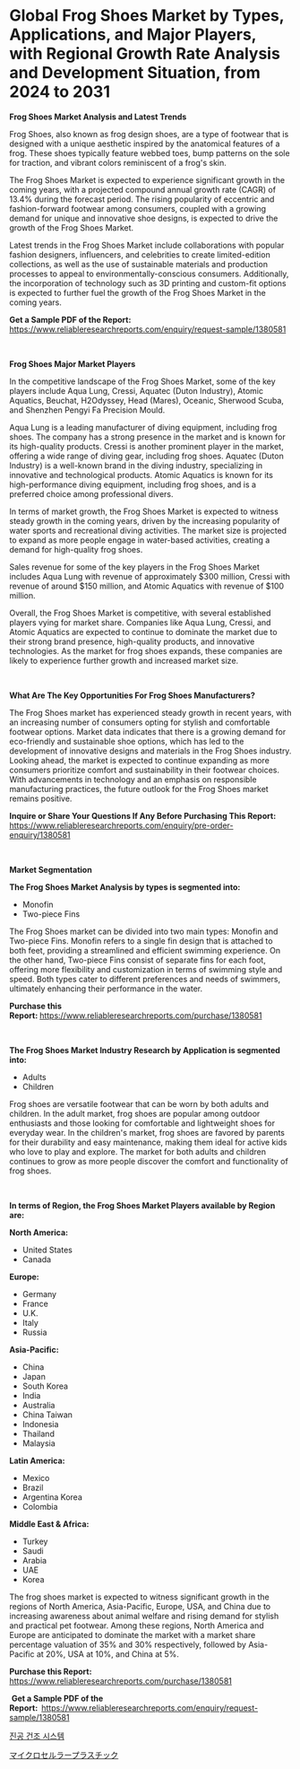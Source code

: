 <p><h1>Global Frog Shoes Market by Types, Applications, and Major Players, with Regional Growth Rate Analysis and Development Situation, from 2024 to 2031</h1></p><p><strong>Frog Shoes Market Analysis and Latest Trends</strong></p>
<p><p>Frog Shoes, also known as frog design shoes, are a type of footwear that is designed with a unique aesthetic inspired by the anatomical features of a frog. These shoes typically feature webbed toes, bump patterns on the sole for traction, and vibrant colors reminiscent of a frog's skin.</p><p>The Frog Shoes Market is expected to experience significant growth in the coming years, with a projected compound annual growth rate (CAGR) of 13.4% during the forecast period. The rising popularity of eccentric and fashion-forward footwear among consumers, coupled with a growing demand for unique and innovative shoe designs, is expected to drive the growth of the Frog Shoes Market.</p><p>Latest trends in the Frog Shoes Market include collaborations with popular fashion designers, influencers, and celebrities to create limited-edition collections, as well as the use of sustainable materials and production processes to appeal to environmentally-conscious consumers. Additionally, the incorporation of technology such as 3D printing and custom-fit options is expected to further fuel the growth of the Frog Shoes Market in the coming years.</p></p>
<p><strong>Get a Sample PDF of the Report:&nbsp;</strong> <a href="https://www.reliableresearchreports.com/enquiry/request-sample/1380581">https://www.reliableresearchreports.com/enquiry/request-sample/1380581</a></p>
<p>&nbsp;</p>
<p><strong>Frog Shoes Major Market Players</strong></p>
<p><p>In the competitive landscape of the Frog Shoes Market, some of the key players include Aqua Lung, Cressi, Aquatec (Duton Industry), Atomic Aquatics, Beuchat, H2Odyssey, Head (Mares), Oceanic, Sherwood Scuba, and Shenzhen Pengyi Fa Precision Mould.</p><p>Aqua Lung is a leading manufacturer of diving equipment, including frog shoes. The company has a strong presence in the market and is known for its high-quality products. Cressi is another prominent player in the market, offering a wide range of diving gear, including frog shoes. Aquatec (Duton Industry) is a well-known brand in the diving industry, specializing in innovative and technological products. Atomic Aquatics is known for its high-performance diving equipment, including frog shoes, and is a preferred choice among professional divers.</p><p>In terms of market growth, the Frog Shoes Market is expected to witness steady growth in the coming years, driven by the increasing popularity of water sports and recreational diving activities. The market size is projected to expand as more people engage in water-based activities, creating a demand for high-quality frog shoes.</p><p>Sales revenue for some of the key players in the Frog Shoes Market includes Aqua Lung with revenue of approximately $300 million, Cressi with revenue of around $150 million, and Atomic Aquatics with revenue of $100 million.</p><p>Overall, the Frog Shoes Market is competitive, with several established players vying for market share. Companies like Aqua Lung, Cressi, and Atomic Aquatics are expected to continue to dominate the market due to their strong brand presence, high-quality products, and innovative technologies. As the market for frog shoes expands, these companies are likely to experience further growth and increased market size.</p></p>
<p>&nbsp;</p>
<p><strong>What Are The Key Opportunities For Frog Shoes Manufacturers?</strong></p>
<p><p>The Frog Shoes market has experienced steady growth in recent years, with an increasing number of consumers opting for stylish and comfortable footwear options. Market data indicates that there is a growing demand for eco-friendly and sustainable shoe options, which has led to the development of innovative designs and materials in the Frog Shoes industry. Looking ahead, the market is expected to continue expanding as more consumers prioritize comfort and sustainability in their footwear choices. With advancements in technology and an emphasis on responsible manufacturing practices, the future outlook for the Frog Shoes market remains positive.</p></p>
<p><strong>Inquire or Share Your Questions If Any Before Purchasing This Report:</strong> <a href="https://www.reliableresearchreports.com/enquiry/pre-order-enquiry/1380581">https://www.reliableresearchreports.com/enquiry/pre-order-enquiry/1380581</a></p>
<p>&nbsp;</p>
<p><strong>Market Segmentation</strong></p>
<p><strong>The Frog Shoes Market Analysis by types is segmented into:</strong></p>
<p><ul><li>Monofin</li><li>Two-piece Fins</li></ul></p>
<p><p>The Frog Shoes market can be divided into two main types: Monofin and Two-piece Fins. Monofin refers to a single fin design that is attached to both feet, providing a streamlined and efficient swimming experience. On the other hand, Two-piece Fins consist of separate fins for each foot, offering more flexibility and customization in terms of swimming style and speed. Both types cater to different preferences and needs of swimmers, ultimately enhancing their performance in the water.</p></p>
<p><strong>Purchase this Report:&nbsp;</strong><a href="https://www.reliableresearchreports.com/purchase/1380581">https://www.reliableresearchreports.com/purchase/1380581</a></p>
<p>&nbsp;</p>
<p><strong>The Frog Shoes Market Industry Research by Application is segmented into:</strong></p>
<p><ul><li>Adults</li><li>Children</li></ul></p>
<p><p>Frog shoes are versatile footwear that can be worn by both adults and children. In the adult market, frog shoes are popular among outdoor enthusiasts and those looking for comfortable and lightweight shoes for everyday wear. In the children's market, frog shoes are favored by parents for their durability and easy maintenance, making them ideal for active kids who love to play and explore. The market for both adults and children continues to grow as more people discover the comfort and functionality of frog shoes.</p></p>
<p>&nbsp;</p>
<p><strong>In terms of Region, the Frog Shoes Market Players available by Region are:</strong></p>
<p>
    <p> <strong> North America: </strong>
        <ul>
            <li>United States</li>
            <li>Canada</li>
        </ul>
        </p> 
    <p> <strong> Europe: </strong>
        <ul>
            <li>Germany</li>
            <li>France</li>
            <li>U.K.</li>
            <li>Italy</li>
            <li>Russia</li>
        </ul>
        </p> 
    <p> <strong> Asia-Pacific: </strong>
        <ul>
            <li>China</li>
            <li>Japan</li>
            <li>South Korea</li>
            <li>India</li>
            <li>Australia</li>
            <li>China Taiwan</li>
            <li>Indonesia</li>
            <li>Thailand</li>
            <li>Malaysia</li>
        </ul>
        </p> 
    <p> <strong> Latin America: </strong>
        <ul>
            <li>Mexico</li>
            <li>Brazil</li>
            <li>Argentina Korea</li>
            <li>Colombia</li>
        </ul>
        </p> 
    <p> <strong> Middle East & Africa: </strong>
        <ul>
            <li>Turkey</li>
            <li>Saudi</li>
            <li>Arabia</li>
            <li>UAE</li>
            <li>Korea</li>
        </ul>
    </p>
    </p>
<p><p>The frog shoes market is expected to witness significant growth in the regions of North America, Asia-Pacific, Europe, USA, and China due to increasing awareness about animal welfare and rising demand for stylish and practical pet footwear. Among these regions, North America and Europe are anticipated to dominate the market with a market share percentage valuation of 35% and 30% respectively, followed by Asia-Pacific at 20%, USA at 10%, and China at 5%.</p></p>
<p><strong>Purchase this Report: </strong><a href="https://www.reliableresearchreports.com/purchase/1380581">https://www.reliableresearchreports.com/purchase/1380581</a></p>
<p>&nbsp;<strong>Get a Sample PDF of the Report:&nbsp;&nbsp;</strong><a href="https://www.reliableresearchreports.com/enquiry/request-sample/1380581">https://www.reliableresearchreports.com/enquiry/request-sample/1380581</a></p>
<p><strong></strong></p>
<p><p><a href="https://github.com/akzkkws047661437/Market-Research-Report-List-1/blob/main/18036185031.md">진공 건조 시스템</a></p><p><a href="https://github.com/wkuactfdzwizk06/Market-Research-Report-List-1/blob/main/40937655423.md">マイクロセルラープラスチック</a></p></p>